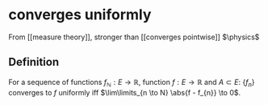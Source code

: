 # converges uniformly
From [[measure theory]], stronger than [[converges pointwise]]
$\physics$
## Definition
For a sequence of functions $f_{\mathbb{N}}: E \to \mathbb{R}$, function $f: E \to \mathbb{R}$ and $A \subset E$:
$\{ f_{n} \}$ converges to $f$ uniformly iff $\lim\limits_{n \to N} \abs{f - f_{n}} \to 0$.